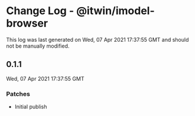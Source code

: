 # Change Log - @itwin/imodel-browser

This log was last generated on Wed, 07 Apr 2021 17:37:55 GMT and should not be manually modified.

## 0.1.1
Wed, 07 Apr 2021 17:37:55 GMT

### Patches

- Initial publish


